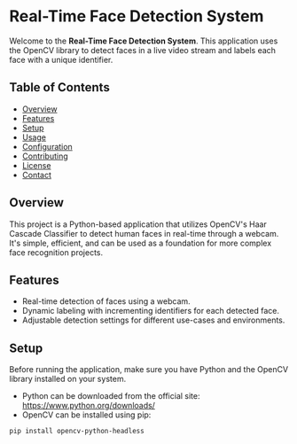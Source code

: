 # Real-Time Face Detection System

Welcome to the **Real-Time Face Detection System**. This application uses the OpenCV library to detect faces in a live video stream and labels each face with a unique identifier.

## Table of Contents

- [Overview](#overview)
- [Features](#features)
- [Setup](#setup)
- [Usage](#usage)
- [Configuration](#configuration)
- [Contributing](#contributing)
- [License](#license)
- [Contact](#contact)

## Overview

This project is a Python-based application that utilizes OpenCV's Haar Cascade Classifier to detect human faces in real-time through a webcam. It's simple, efficient, and can be used as a foundation for more complex face recognition projects.

## Features

- Real-time detection of faces using a webcam.
- Dynamic labeling with incrementing identifiers for each detected face.
- Adjustable detection settings for different use-cases and environments.

## Setup

Before running the application, make sure you have Python and the OpenCV library installed on your system.

- Python can be downloaded from the official site: https://www.python.org/downloads/
- OpenCV can be installed using pip:

```bash
pip install opencv-python-headless

